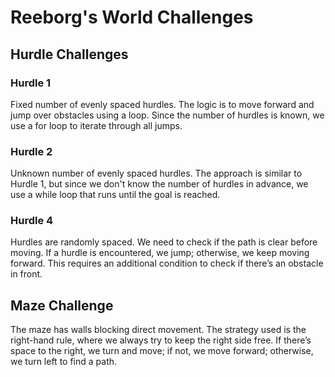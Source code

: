 <html>
<body>
    <h1>Reeborg's World Challenges</h1>
    <h2>Hurdle Challenges</h2>
    <h3>Hurdle 1</h3>
    <p>Fixed number of evenly spaced hurdles. The logic is to move forward and jump over obstacles using a loop. Since the number of hurdles is known, we use a for loop to iterate through all jumps.</p>
    <h3>Hurdle 2</h3>
    <p>Unknown number of evenly spaced hurdles. The approach is similar to Hurdle 1, but since we don't know the number of hurdles in advance, we use a while loop that runs until the goal is reached.</p> 
    <h3>Hurdle 4</h3>
    <p>Hurdles are randomly spaced. We need to check if the path is clear before moving. If a hurdle is encountered, we jump; otherwise, we keep moving forward. This requires an additional condition to check if there’s an obstacle in front.</p>
    <h2>Maze Challenge</h2>
    <p>The maze has walls blocking direct movement. The strategy used is the right-hand rule, where we always try to keep the right side free. If there’s space to the right, we turn and move; if not, we move forward; otherwise, we turn left to find a path.</p>
</body>
</html>
